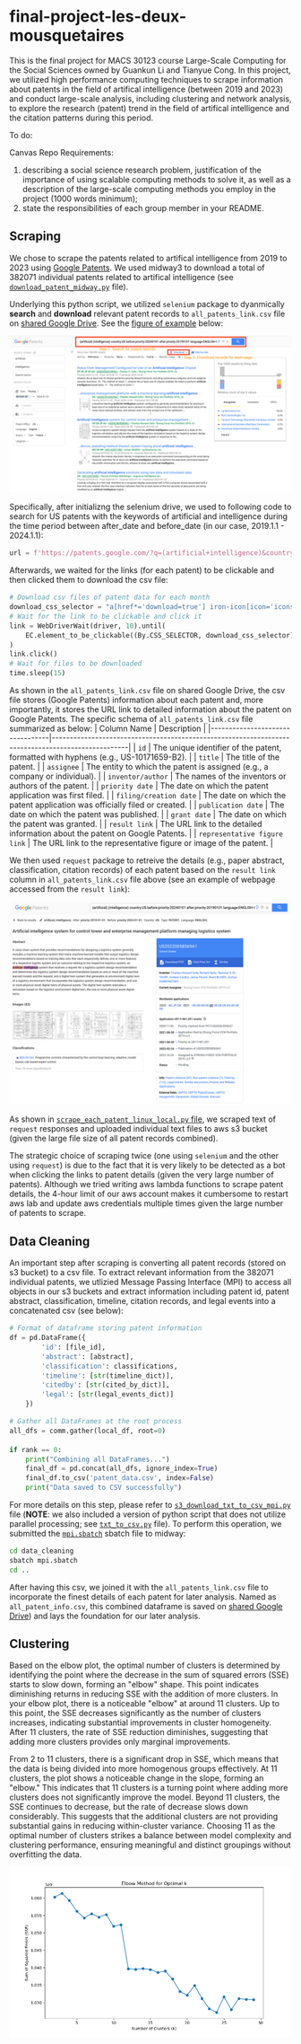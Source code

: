 # final-project-les-deux-mousquetaires
This is the final project for MACS 30123 course Large-Scale Computing for the Social Sciences owned by Guankun Li and Tianyue Cong. In this project, we utilized high performance computing techniques to scrape information about patents in the field of artifical intelligence (between 2019 and 2023) and conduct large-scale analysis, including clustering and network analysis, to explore the research (patent) trend in the field of artifical intelligence and the citation patterns during this period.

To do:

Canvas Repo Requirements: 
1. describing a social science research problem, justification of the importance of using scalable computing methods to solve it, as well as a description of the large-scale computing methods you employ in the project (1000 words minimum);
2. state the responsibilities of each group member in your README.

## Scraping
We chose to scrape the patents related to artifical intelligence from 2019 to 2023 using [Google Patents](https://patents.google.com/). We used midway3 to download a total of 382071 individual patents related to artifical intelligence (see [`download_patent_midway.py`](scraping/download_patent_midway.py) file). 

Underlying this python script, we utilized `selenium` package to dyanmically **search** and **download** relevant patent records to `all_patents_link.csv` file on [shared Google Drive](https://drive.google.com/drive/u/0/folders/1WVNa82HSAvxmRaRiNh5k4_ZN-g6WbEua?ths=true). See the [figure of example](screenshots/Selenium_Scraping.png) below: 

![](screenshots/Selenium_Scraping.png)

Specifically, after initializng the selenium drive, we used to following code to search for US patents with the keywords of artificial and intelligence during the time period between after_date and before_date (in our case, 2019.1.1 - 2024.1.1):
```python
url = f'https://patents.google.com/?q=(artificial+intelligence)&country=US&before=publication:{before_date}&after=publication:{after_date}&language=ENGLISH&type=PATENT'
```

Afterwards, we waited for the links (for each patent) to be clickable and then clicked them to download the csv file:
```python
# Download csv files of patent data for each month
download_css_selector = "a[href*='download=true'] iron-icon[icon='icons:file-download']"
# Wait for the link to be clickable and click it
link = WebDriverWait(driver, 10).until(
    EC.element_to_be_clickable((By.CSS_SELECTOR, download_css_selector))
)
link.click()
# Wait for files to be downloaded
time.sleep(15)
```

As shown in the `all_patents_link.csv` file on shared Google Drive, the csv file stores (Google Patents) information about each patent and, more importantly, it stores the URL link to detailed information about the patent on Google Patents. The specific schema of `all_patents_link.csv` file summarized as below:
| Column Name                     | Description                                                                                       |
|---------------------------------|---------------------------------------------------------------------------------------------------|
| `id`                            | The unique identifier of the patent, formatted with hyphens (e.g., US-10171659-B2).              |
| `title`                         | The title of the patent.                                                                          |
| `assignee`                      | The entity to which the patent is assigned (e.g., a company or individual).                      |
| `inventor/author`               | The names of the inventors or authors of the patent.                                              |
| `priority date`                 | The date on which the patent application was first filed.                                         |
| `filing/creation date`          | The date on which the patent application was officially filed or created.                        |
| `publication date`              | The date on which the patent was published.                                                      |
| `grant date`                    | The date on which the patent was granted.                                                        |
| `result link`                   | The URL link to the detailed information about the patent on Google Patents.                      |
| `representative figure link`    | The URL link to the representative figure or image of the patent.                                |

We then used `request` package to retreive the details (e.g., paper abstract, classification, citation records) of each patent based on the `result link` column in `all_patents_link.csv` file above (see an example of webpage accessed from the `result link`):

![](screenshots/Example_Patent_Detail_Page.png)

As shown in [`scrape_each_patent_linux_local.py` file](scraping/scrape_each_patent_linux_local.py), we scraped text of `request` responses and uploaded individual text files to aws s3 bucket (given the large file size of all patent records combined). 

The strategic choice of scraping twice (one using `selenium` and the other using `request`) is due to the fact that it is very likely to be detected as a bot when clicking the links to patent details (given the very large number of patents). Although we tried writing aws lambda functions to scrape patent details, the 4-hour limit of our aws account makes it cumbersome to restart aws lab and update aws credentials multiple times given the large number of patents to scrape.

## Data Cleaning
An important step after scraping is converting all patent records (stored on s3 bucket) to a csv file. To extract relevant information from the 382071 individual patents, we utlizied Message Passing Interface (MPI) to access all objects in our s3 buckets and extract information including patent id, patent abstract, classification, timeline, citation records, and legal events into a concatenated csv (see below):
```python
# Format of dataframe storing patent information
df = pd.DataFrame({
        'id': [file_id],
        'abstract': [abstract],
        'classification': classifications,
        'timeline': [str(timeline_dict)],
        'citedby': [str(cited_by_dict)],
        'legal': [str(legal_events_dict)]
    })
```
```python
# Gather all DataFrames at the root process
all_dfs = comm.gather(local_df, root=0)

if rank == 0:
    print("Combining all DataFrames...")
    final_df = pd.concat(all_dfs, ignore_index=True)
    final_df.to_csv('patent_data.csv', index=False)
    print("Data saved to CSV successfully")
```

For more details on this step, please refer to [`s3_download_txt_to_csv_mpi.py`](data_cleaning/s3_download_txt_to_csv_mpi.py) file (**NOTE**: we also included a version of python script that does not utilize parallel processing; see [`txt_to_csv.py`](data_cleaning/txt_to_csv.py) file). To perform this operation, we submitted the [`mpi.sbatch`](data_cleaning/mpi.sbatch) sbatch file to midway:
```bash
cd data_cleaning
sbatch mpi.sbatch
cd ..
```

After having this csv, we joined it with the `all_patents_link.csv` file to incorporate the finest details of each patent for later analysis. Named as `all_patent_info.csv`, this combined dataframe is saved on [shared Google Drive](https://drive.google.com/drive/u/0/folders/1WVNa82HSAvxmRaRiNh5k4_ZN-g6WbEua?ths=true)) and lays the foundation for our later analysis. 

## Clustering

Based on the elbow plot, the optimal number of clusters is determined by identifying the point where the decrease in the sum of squared errors (SSE) starts to slow down, forming an "elbow" shape. This point indicates diminishing returns in reducing SSE with the addition of more clusters. In your elbow plot, there is a noticeable "elbow" at around 11 clusters. Up to this point, the SSE decreases significantly as the number of clusters increases, indicating substantial improvements in cluster homogeneity. After 11 clusters, the rate of SSE reduction diminishes, suggesting that adding more clusters provides only marginal improvements.

From 2 to 11 clusters, there is a significant drop in SSE, which means that the data is being divided into more homogenous groups effectively. At 11 clusters, the plot shows a noticeable change in the slope, forming an "elbow." This indicates that 11 clusters is a turning point where adding more clusters does not significantly improve the model. Beyond 11 clusters, the SSE continues to decrease, but the rate of decrease slows down considerably. This suggests that the additional clusters are not providing substantial gains in reducing within-cluster variance. Choosing 11 as the optimal number of clusters strikes a balance between model complexity and clustering performance, ensuring meaningful and distinct groupings without overfitting the data. 

![](NLP/elbow_plot_keywords.png)

